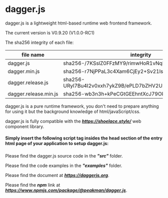 # dagger.js
dagger.js is a lightweight html-based runtime web frontend framework.

The current version is V0.9.20 (V1.0.0-RC1) 

The sha256 integrity of each file:

|  file name   | integrity  |
|  ----  | ----  |
| dagger.js  | sha256-/7KSslZ0FFzMY9/rimwHoR1vNqbEmz8SZY1wpKsZiTo= |
| dagger.min.js  | sha256-r7NjPPaL3c4Xam6CjEy2+Sv21ls3jglcVedNFLfMeno= |
| dagger.release.js  | sha256-URyl7Bu4I2v0xxh7ykZ9B/ePLD7bZHV2Uz94meWiKws= |
| dagger.release.min.js  | sha256-wb3n3h+kPeCGtGEEhntXcJ79OkZYrkFWZ6Ojd6VDgfI= |

dagger.js is a pure runtime framework, you don't need to prepare anything for using it but the background knowledge of html/javaScript/css.  

dagger.js is fully compatible with the ***https://shoelace.style/*** web component library.

#### Simply insert the following script tag insides the head section of the entry html page of your application to setup dagger.js:  
##### <script type="module" crossorigin="anonymous" src="https://assets.codepen.io/5782383/dagger-1.0.0-RC.js" defer></script>

Please find the dagger.js source code in the ***"src"*** folder.

Please find the code examples in the ***"examples"*** folder.

Please find the document at ***https://daggerjs.org***.

Please find the ***npm*** link at ***https://www.npmjs.com/package/@peakman/dagger.js***.
